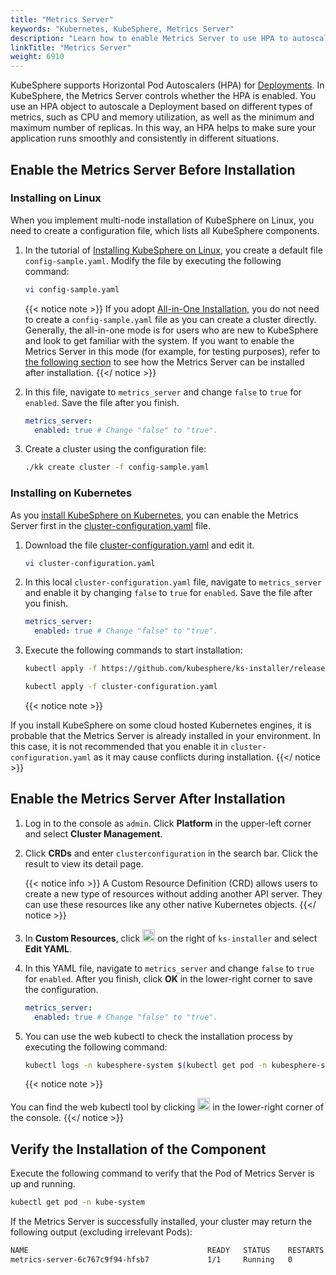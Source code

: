 ```yaml
---
title: "Metrics Server"
keywords: "Kubernetes, KubeSphere, Metrics Server"
description: "Learn how to enable Metrics Server to use HPA to autoscale a Deployment."
linkTitle: "Metrics Server"
weight: 6910
---
```


KubeSphere supports Horizontal Pod Autoscalers (HPA) for [Deployments](../../project-user-guide/application-workloads/deployments/). In KubeSphere, the Metrics Server controls whether the HPA is enabled. You use an HPA object to autoscale a Deployment based on different types of metrics, such as CPU and memory utilization, as well as the minimum and maximum number of replicas. In this way, an HPA helps to make sure your application runs smoothly and consistently in different situations.

## Enable the Metrics Server Before Installation

### Installing on Linux

When you implement multi-node installation of KubeSphere on Linux, you need to create a configuration file, which lists all KubeSphere components.

1. In the tutorial of [Installing KubeSphere on Linux](../../installing-on-linux/introduction/multioverview/), you create a default file `config-sample.yaml`. Modify the file by executing the following command:

   ```bash
   vi config-sample.yaml
   ```

   {{< notice note >}}
   If you adopt [All-in-One Installation](../../quick-start/all-in-one-on-linux/), you do not need to create a `config-sample.yaml` file as you can create a cluster directly. Generally, the all-in-one mode is for users who are new to KubeSphere and look to get familiar with the system. If you want to enable the Metrics Server in this mode (for example, for testing purposes), refer to [the following section](#enable-devops-after-installation) to see how the Metrics Server can be installed after installation.
   {{</ notice >}}

2. In this file, navigate to `metrics_server` and change `false` to `true` for `enabled`. Save the file after you finish.

   ```yaml
   metrics_server:
     enabled: true # Change "false" to "true".
   ```

3. Create a cluster using the configuration file:

   ```bash
   ./kk create cluster -f config-sample.yaml
   ```

### Installing on Kubernetes

As you [install KubeSphere on Kubernetes](../../installing-on-kubernetes/introduction/overview/), you can enable the Metrics Server first in the [cluster-configuration.yaml](https://github.com/kubesphere/ks-installer/releases/download/v3.4.0/cluster-configuration.yaml) file.

1. Download the file [cluster-configuration.yaml](https://github.com/kubesphere/ks-installer/releases/download/v3.4.0/cluster-configuration.yaml) and edit it.

    ```bash
    vi cluster-configuration.yaml
    ```

2. In this local `cluster-configuration.yaml` file, navigate to `metrics_server` and enable it by changing `false` to `true` for `enabled`. Save the file after you finish.

    ```yaml
    metrics_server:
      enabled: true # Change "false" to "true".
    ```

3. Execute the following commands to start installation:

    ```bash
    kubectl apply -f https://github.com/kubesphere/ks-installer/releases/download/v3.4.0/kubesphere-installer.yaml
    
    kubectl apply -f cluster-configuration.yaml
    ```
    
    {{< notice note >}}

If you install KubeSphere on some cloud hosted Kubernetes engines, it is probable that the Metrics Server is already installed in your environment. In this case, it is not recommended that you enable it in `cluster-configuration.yaml` as it may cause conflicts during installation.
    {{</ notice >}} 

## Enable the Metrics Server After Installation

1. Log in to the console as `admin`. Click **Platform** in the upper-left corner and select **Cluster Management**.
   
2. Click **CRDs** and enter `clusterconfiguration` in the search bar. Click the result to view its detail page.

    {{< notice info >}}
A Custom Resource Definition (CRD) allows users to create a new type of resources without adding another API server. They can use these resources like any other native Kubernetes objects.
    {{</ notice >}}

3. In **Custom Resources**, click <img src="/images/docs/v3.x/enable-pluggable-components/metrics-server/three-dots.png" height="20px"> on the right of `ks-installer` and select **Edit YAML**.

4. In this YAML file, navigate to `metrics_server` and change `false` to `true` for `enabled`. After you finish, click **OK** in the lower-right corner to save the configuration.

    ```yaml
    metrics_server:
      enabled: true # Change "false" to "true".
    ```

5. You can use the web kubectl to check the installation process by executing the following command:

    ```bash
    kubectl logs -n kubesphere-system $(kubectl get pod -n kubesphere-system -l 'app in (ks-install, ks-installer)' -o jsonpath='{.items[0].metadata.name}') -f
    ```

    {{< notice note >}}

You can find the web kubectl tool by clicking <img src="/images/docs/v3.x/enable-pluggable-components/metrics-server/hammer.png" height="20px"> in the lower-right corner of the console.
    {{</ notice >}}

## Verify the Installation of the Component

Execute the following command to verify that the Pod of Metrics Server is up and running.

```bash
kubectl get pod -n kube-system
```

If the Metrics Server is successfully installed, your cluster may return the following output (excluding irrelevant Pods):

```bash
NAME                                        READY   STATUS    RESTARTS   AGE
metrics-server-6c767c9f94-hfsb7             1/1     Running   0          9m38s
```